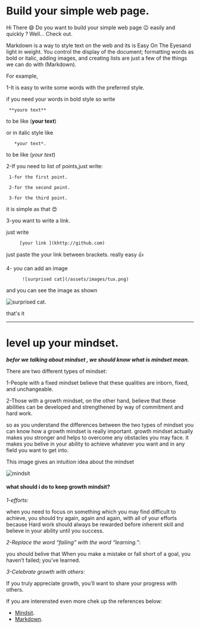 # Build your simple web page.


Hi There :smile:
Do you want to build your simple web page :wink: easily and quickly ?
Well... Check out.

Markdown is a way to style text on the web and its is Easy On The Eyesand light in weight. You control the display of the document; formatting words as bold or italic, adding images, and creating lists are just a few of the things we can do with (Markdown).

For example,

1-It is easy to write some words with the preferred style.

if you need your words in bold style so write 

     **youre text**
 to be like (**your text**)    

or in italic style like     
       
       *your text*.
       
 to be like (*your text*)  

2-If you need to list of points,just write:

     1-for the first point.
     
     2-for the second point.
     
     3-for the third point.
     
     
it is simple as that :heart_eyes:
     
3-you want to write a link.

just write 

         [your link ](khttp://github.com) 

just paste the your link between brackets. really easy :thumbsup: 

4- you can add an image 

          ![surprised cat](/assets/images/tux.png)
          
 and you can see the image as shown         
          

![surprised cat](https://static.toiimg.com/photo/msid-67586673/67586673.jpg?3918697).

that's it

----------------------------------------------------------------------------------------------------
 # level up your mindset.
 
 ***befor we talking about mindset , we should know what is mindset mean.***
 
 There are two different types of mindset:
 
 1-People with a fixed mindset believe that these qualities are inborn, fixed, and unchangeable.
 
 2-Those with a growth mindset, on the other hand, believe that these abilities can be developed and strengthened by way of commitment and hard work.
 
 so as you understand the differences between the two types of mindset you can know how a growth mindset is really important. growth mindset actually makes you stronger and   helps to overcome any obstacles you may face. it makes you belive in your ability to achieve whatever you want and in any field you want to get into.
 
 This image gives an intuition idea about the mindset
 
 ![mindsit](https://3kllhk1ibq34qk6sp3bhtox1-wpengine.netdna-ssl.com/wp-content/uploads/NewGrowthMindset2.png)
 
 #### what should i do to keep growth mindsit?
 
 *1-efforts:*
 
 when you need to focus on something which you may find difficult to achieve, you should try again, again and again, with all of your efforts because Hard work should always be rewarded before inherent skill and believe in your ability until you success.
 
 *2-Replace the word “failing” with the word “learning.”*:
 
 you should belive that When you make a mistake or fall short of a goal, you haven’t failed; you’ve learned.
 
 *3-Celebrate growth with others*:
 
 If you truly appreciate growth, you’ll want to share your progress with others.
 
 
 
 
 
 
 If you are interensted even more chek up the references below:
  * [Mindsit](https://www.atlassian.com/blog/inside-atlassian/growth-mindset).
  * [Markdown](https://docs.github.com/en/free-pro-team@latest/github/writing-on-github/basic-writing-and-formatting-syntax).

 
 
 




     
     



